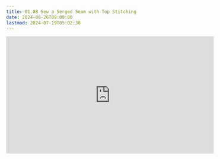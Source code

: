 ```yaml
---
title: 01.08 Sew a Serged Seam with Top Stitching
date: 2024-08-26T09:00:00
lastmod: 2024-07-19T05:02:30
---
```


<div class="iframe-16-9-container">
<iframe class="youTubeIframe" width="560" height="315" src="https://www.youtube.com/embed/rRuVZhBen_k" title="YouTube video player" frameborder="0" allow="accelerometer; autoplay; clipboard-write; encrypted-media; gyroscope; picture-in-picture; web-share" allowfullscreen></iframe>
</div>
